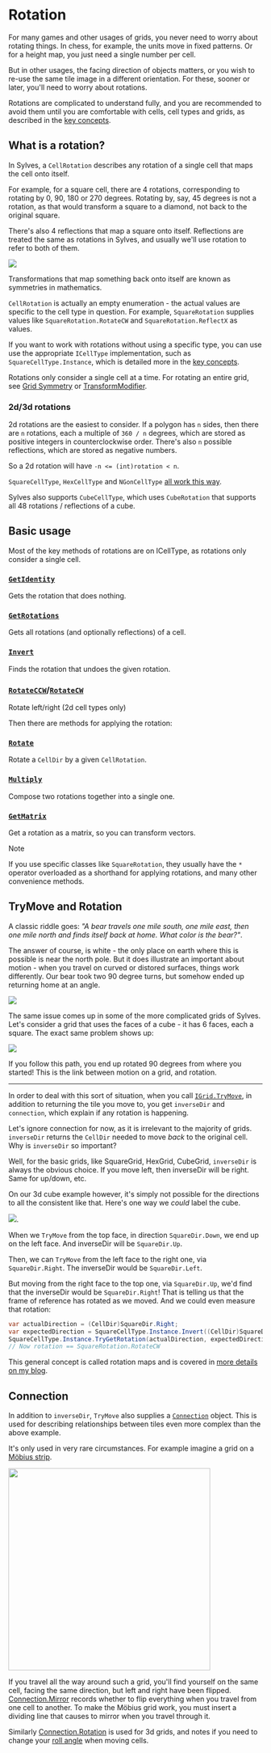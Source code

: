 # Rotation

For many games and other usages of grids, you never need to worry about rotating things. In chess, for example, the units move in fixed patterns. Or for a height map, you just need a single number per cell.

But in other usages, the facing direction of objects matters, or you wish to re-use the same tile image in a different orientation. For these, sooner or later, you'll need to worry about rotations.

Rotations are complicated to understand fully, and you are recommended to avoid them until you are comfortable with cells, cell types and grids, as described in the [key concepts](index.md).

## What is a rotation?

In Sylves, a `CellRotation` describes any rotation of a single cell that maps the cell onto itself.

For example, for a square cell, there are 4 rotations, corresponding to rotating by 0, 90, 180 or 270 degrees.
Rotating by, say, 45 degrees is not a rotation, as that would transform a square to a diamond, not back to the original square.

There's also 4 reflections that map a square onto itself. Reflections are treated the same as rotations in Sylves, and usually we'll use rotation to refer to both of them.

![](../../images/rotations_and_reflections.svg)

Transformations that map something back onto itself are known as symmetries in mathematics.

`CellRotation` is actually an empty enumeration - the actual values are specific to the cell type in question. For example, `SquareRotation` supplies values like `SquareRotation.RotateCW` and `SquareRotation.ReflectX` as values.

If you want to work with rotations without using a specific type, you can use use the appropriate `ICellType` implementation, such as `SquareCellType.Instance`, which is detailed more in the [key concepts](index.md#abstract-and-specific-types).

Rotations only consider a single cell at a time. For rotating an entire grid, see [Grid Symmetry](grid_symmetry.md) or [TransformModifier](../modifiers/transformmodifier.md).

### 2d/3d rotations

2d rotations are the easiest to consider. If a polygon has `n` sides, then there are `n` rotations, each a multiple of `360 / n` degrees, which are stored as positive integers in counterclockwise order.
There's also `n` possible reflections, which are stored as negative numbers.

So a 2d rotation will have `-n <= (int)rotation < n`.

`SquareCellType`, `HexCellType` and `NGonCellType` [all work this way](https://en.wikipedia.org/wiki/Dihedral_group).

Sylves also supports `CubeCellType`, which uses `CubeRotation` that supports all 48 rotations / reflections of a cube.

## Basic usage

Most of the key methods of rotations are on ICellType, as rotations only consider a single cell.

### [`GetIdentity`](xref:Sylves.ICellType.GetIdentity)

Gets the rotation that does nothing.

### [`GetRotations`](xref:Sylves.ICellType.GetRotations(System.Boolean))

Gets all rotations (and optionally reflections) of a cell.

### [`Invert`](xref:Sylves.ICellType.Invert(Sylves.CellRotation))

Finds the rotation that undoes the given rotation.

### [`RotateCCW`](xref:Sylves.ICellType.RotateCCW)/[`RotateCW`](xref:Sylves.ICellType.RotateCW)

Rotate left/right (2d cell types only)


Then there are methods for applying the rotation:

### [`Rotate`](xref:Sylves.ICellType.Rotate(Sylves.CellDir,Sylves.CellRotation))

Rotate a `CellDir` by a given `CellRotation`.

### [`Multiply`](xref:Sylves.ICellType.Multiply(Sylves.CellRotation,Sylves.CellRotation))

Compose two rotations together into a single one.

### [`GetMatrix`](xref:Sylves.ICellType.GetMatrix(Sylves.CellRotation)) 

Get a rotation as a matrix, so you can transform vectors.

> [!Note]
> If you use specific classes like `SquareRotation`, they usually have the `*` operator overloaded as a shorthand for applying rotations, and many other convenience methods.

## TryMove and Rotation

A classic riddle goes: *"A bear travels one mile south, one mile east, then one mile north and finds itself back at home. What color is the bear?"*.

The answer of course, is white - the only place on earth where this is possible is near the north pole. But it does illustrate an important about motion - when you travel on curved or distored surfaces, things work differently. Our bear took two 90 degree turns, but somehow ended up returning home at an angle.

![](../../images/walk_sphere.svg)

The same issue comes up in some of the more complicated grids of Sylves. Let's consider a grid that uses the faces of a cube - it has 6 faces, each a square. The exact same problem shows up:

![](../../images/walk_cube.svg)

If you follow this path, you end up rotated 90 degrees from where you started! This is the link between motion on a grid, and rotation.

---

In order to deal with this sort of situation, when you call [`IGrid.TryMove`](xref:Sylves.IGrid.TryMove(Sylves.Cell,Sylves.CellDir,Sylves.Cell@,Sylves.CellDir@,Sylves.Connection@)), in addition to returning the tile you move to, you get `inverseDir` and `connection`, which explain if any rotation is happening.

Let's ignore connection for now, as it is irrelevant to the majority of grids. `inverseDir` returns the `CellDir` needed to move *back* to the original cell. Why is `inverseDir` so important?

Well, for the basic grids, like SquareGrid, HexGrid, CubeGrid, `inverseDir` is always the obvious choice. If you move left, then inverseDir will be right. Same for up/down, etc.

On our 3d cube example however, it's simply not possible for the directions to all the consistent like that. Here's one way we *could* label the cube.

![](../../images/cube_directions.svg).

When we `TryMove` from the top face, in direction `SquareDir.Down`, we end up on the left face. And inverseDir will be `SquareDir.Up`.

Then, we can `TryMove` from the left face to the right one, via `SquareDir.Right`. The inverseDir would be `SquareDir.Left`.

But moving from the right face to the top one, via `SquareDir.Up`, we'd find that the inverseDir would be `SquareDir.Right`! That is telling us that the frame of reference has rotated as we moved. And we could even measure that rotation:

```csharp
var actualDirection = (CellDir)SquareDir.Right;
var expectedDirection = SquareCellType.Instance.Invert((CellDir)SquareDir.Up).Value;
SquareCellType.Instance.TryGetRotation(actualDirection, expectedDirection, new Connection(), out var rotation);
// Now rotation == SquareRotation.RotateCW
```

This general concept is called rotation maps and is covered in [more details on my blog](https://www.boristhebrave.com/2022/07/31/rotation-graphs/).

## Connection

In addition to `inverseDir`, `TryMove` also supplies a [`Connection`](xref:Sylves.Connection) object. This is used for describing relationships between tiles even more complex than the above example.

It's only used in very rare circumstances. For example imagine a grid on a <a href="https://en.wikipedia.org/wiki/M%C3%B6bius_strip">Möbius strip</a>.

<img width="400px" src="../../images/grids/mobiussquare.png" />

If you travel all the way around such a grid, you'll find yourself on the same cell, facing the same direction, but left and right have been flipped. [Connection.Mirror](xref:Sylves.Connection.Mirror) records whether to flip everything when you travel from one cell to another. To make the Möbius grid work, you must insert a dividing line that causes to mirror when you travel through it.

Similarly [Connection.Rotation](xref:Sylves.Connection.Rotation) is used for 3d grids, and notes if you need to change your [roll angle](https://en.wikipedia.org/wiki/Degrees_of_freedom_(mechanics)) when moving cells.

